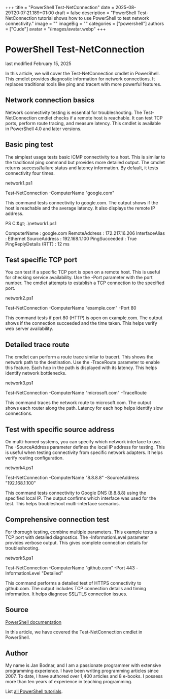 +++
title = "PowerShell Test-NetConnection"
date = 2025-08-29T20:07:21.189+01:00
draft = false
description = "PowerShell Test-NetConnection tutorial shows how to use PowerShell to test network connectivity."
image = ""
imageBig = ""
categories = ["powershell"]
authors = ["Cude"]
avatar = "/images/avatar.webp"
+++

# PowerShell Test-NetConnection

last modified February 15, 2025

In this article, we will cover the Test-NetConnection cmdlet in
PowerShell. This cmdlet provides diagnostic information for network connections.
It replaces traditional tools like ping and tracert with more powerful features.

## Network connection basics

Network connectivity testing is essential for troubleshooting. The
Test-NetConnection cmdlet checks if a remote host is reachable.
It can test TCP ports, perform route tracing, and measure latency. This cmdlet
is available in PowerShell 4.0 and later versions.

## Basic ping test

The simplest usage tests basic ICMP connectivity to a host. This is similar to
the traditional ping command but provides more detailed output. The cmdlet
returns success/failure status and latency information. By default, it tests
connectivity four times.

network1.ps1
  

Test-NetConnection -ComputerName "google.com"

This command tests connectivity to google.com. The output shows if the host is
reachable and the average latency. It also displays the remote IP address.

PS C:\&gt; .\network1.ps1

ComputerName           : google.com
RemoteAddress          : 172.217.16.206
InterfaceAlias         : Ethernet
SourceAddress          : 192.168.1.100
PingSucceeded          : True
PingReplyDetails (RTT) : 12 ms

## Test specific TCP port

You can test if a specific TCP port is open on a remote host. This is useful
for checking service availability. Use the -Port parameter with the port number.
The cmdlet attempts to establish a TCP connection to the specified port.

network2.ps1
  

Test-NetConnection -ComputerName "example.com" -Port 80

This command tests if port 80 (HTTP) is open on example.com. The output shows
if the connection succeeded and the time taken. This helps verify web server
availability.

## Detailed trace route

The cmdlet can perform a route trace similar to tracert. This shows the network
path to the destination. Use the -TraceRoute parameter to enable this feature.
Each hop in the path is displayed with its latency. This helps identify network
bottlenecks.

network3.ps1
  

Test-NetConnection -ComputerName "microsoft.com" -TraceRoute

This command traces the network route to microsoft.com. The output shows each
router along the path. Latency for each hop helps identify slow connections.

## Test with specific source address

On multi-homed systems, you can specify which network interface to use. The
-SourceAddress parameter defines the local IP address for testing. This is
useful when testing connectivity from specific network adapters. It helps
verify routing configuration.

network4.ps1
  

Test-NetConnection -ComputerName "8.8.8.8" -SourceAddress "192.168.1.100"

This command tests connectivity to Google DNS (8.8.8.8) using the specified
local IP. The output confirms which interface was used for the test. This
helps troubleshoot multi-interface scenarios.

## Comprehensive connection test

For thorough testing, combine multiple parameters. This example tests a TCP port
with detailed diagnostics. The -InformationLevel parameter provides verbose
output. This gives complete connection details for troubleshooting.

network5.ps1
  

Test-NetConnection -ComputerName "github.com" -Port 443 -InformationLevel "Detailed"

This command performs a detailed test of HTTPS connectivity to github.com. The
output includes TCP connection details and timing information. It helps diagnose
SSL/TLS connection issues.

## Source

[PowerShell documentation](https://docs.microsoft.com/en-us/powershell/)

In this article, we have covered the Test-NetConnection cmdlet in PowerShell.

## Author

My name is Jan Bodnar, and I am a passionate programmer with extensive
programming experience. I have been writing programming articles since 2007.
To date, I have authored over 1,400 articles and 8 e-books. I possess more
than ten years of experience in teaching programming.

List [all PowerShell tutorials](/powershell/).